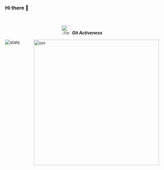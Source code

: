 ### Hi there 👋
<br>
<p align="center">
<img src="https://media.giphy.com/media/W5eoZHPpUx9sapR0eu/giphy.gif" width="30px" alt="Git"/>&nbsp;<i><b>Git Activeness</b></i></p>
<p><img align="left" src="https://github-readme-stats.vercel.app/api/top-langs?username=quangtrai-zeli&show_icons=true&locale=en&layout=compact&theme=tokyonight" alt="stats" /></p>
<p>&nbsp;<img align="right" src="https://github-readme-stats.vercel.app/api?username=quangtrai-zeli&show_icons=true&theme=tokyonight" alt="ovi" width="410" /></p>
<br><br><br><br><br>

<!--
**quangtrai-zeli/quangtrai-zeli** is a ✨ _special_ ✨ repository because its `README.md` (this file) appears on your GitHub profile.

Here are some ideas to get you started:

- 🔭 I’m currently working on ...
- 🌱 I’m currently learning ...
- 👯 I’m looking to collaborate on ...
- 🤔 I’m looking for help with ...
- 💬 Ask me about ...
- 📫 How to reach me: ...
- 😄 Pronouns: ...
- ⚡ Fun fact: ...
-->
